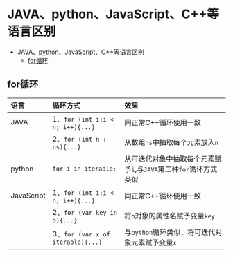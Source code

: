 # JAVA、python、JavaScript、C++等语言区别

- [JAVA、python、JavaScript、C++等语言区别](#javapythonjavascriptc等语言区别)
  - [for循环](#for循环)


## for循环
|语言|循环方式|效果|
|:-|:-|:-|
|JAVA|1、`for (int i;i < n; i++){...}`|同正常C++循环使用一致|
||2、`for (int n : ns){...}`|从数组`ns`中抽取每个元素放入`n`|
|python|`for i in iterable:`|从可迭代对象中抽取每个元素赋予`i`,与`JAVA`第二种`for`循环方式类似|
|JavaScript|1、`for (int i;i < n; i++){...} `|同正常C++循环使用一致|
||2、`for (var key in o){...}`|将`o`对象的属性名赋予变量`key`|
||3、`for (var x of iterable){...}`|与`python`循环类似，将可迭代对象元素赋予变量`x`|